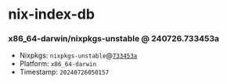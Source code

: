 # nix-index-db
### x86_64-darwin/nixpkgs-unstable @ 240726.733453a
- Nixpkgs: `nixpkgs-unstable`@[`733453a`](https://github.com/NixOS/nixpkgs/commit/733453ac54a40997a6a690b60f3942d79560247c)
- Platform: `x86_64-darwin`
- Timestamp: `20240726050157`
